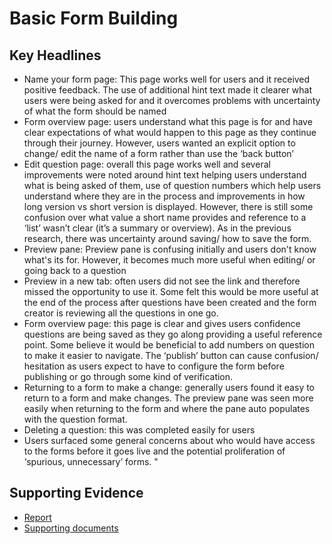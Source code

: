 # Basic Form Building

## Key Headlines

- Name your form page: This page works well for users and it received positive feedback. The use of additional hint text made it clearer what users were being asked for and it overcomes problems with uncertainty of what the form should be named
- Form overview page: users understand what this page is for and have clear expectations of what would happen to this page as they continue through their journey. However, users wanted an explicit option to change/ edit the name of a form rather than use the ‘back button’
- Edit question page: overall this page works well and several improvements were noted around hint text helping users understand what is being asked of them, use of question numbers which help users understand where they are in the process and improvements in how long version vs short version is displayed. However, there is still some confusion over what value a short name provides and reference to a ‘list’ wasn’t clear (it’s a summary or overview). As in the previous research, there was uncertainty around saving/ how to save the form.
- Preview pane: Preview pane is confusing initially and users don't know what's its for. However, it becomes much more useful when editing/ or going back to a question
- Preview in a new tab: often users did not see the link and therefore missed the opportunity to use it. Some felt this would be more useful at the end of the process after questions have been created and the form creator is reviewing all the questions in one go.   
- Form overview page: this page is clear and gives users confidence questions are being saved as they go along providing a useful reference point. Some believe it would be beneficial to add numbers on question to make it easier to navigate. The ‘publish’ button can cause confusion/ hesitation as users expect to have to configure the form before publishing or go through some kind of verification.
- Returning to a form to make a change: generally users found it easy to return to a form and make changes. The preview pane was seen more easily when returning to the form and where the pane auto populates with the question format.
- Deleting a question: this was completed easily for users
- Users surfaced some general concerns about who would have access to the forms before it goes live and the potential proliferation of ‘spurious, unnecessary’ forms. "

## Supporting Evidence
- [Report](https://app.mural.co/t/gaap0347/m/gaap0347/1652262618825/de85a467bad90d061809431a9fa8007393135c43?sender=uac1457e37aa6525eed627424)
- [Supporting documents](https://drive.google.com/drive/folders/1MPJfSawYot_Xi4nWVavaR637bSP21kCo)
